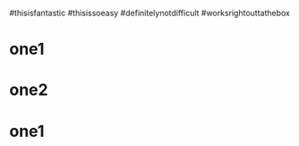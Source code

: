 #thisisfantastic
#thisissoeasy
#definitelynotdifficult
#worksrightouttathebox

# one1
# one2
# one1
